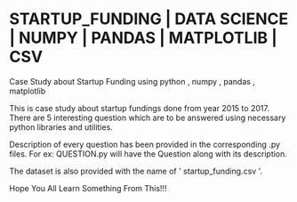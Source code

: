 # STARTUP_FUNDING | DATA SCIENCE | NUMPY | PANDAS | MATPLOTLIB | CSV
Case Study about Startup Funding using python , numpy , pandas , matplotlib

This is case study about startup fundings done from year 2015 to 2017. 
There are 5 interesting question which are to be answered using necessary python libraries and utilities.

Description of every question has been provided in the corresponding .py files. For ex: QUESTION.py will have the Question along with 
its description.

The dataset is also provided with the name of ' startup_funding.csv '.

Hope You All Learn Something From This!!!
